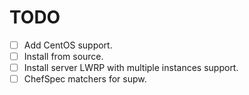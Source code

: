 TODO
====

* [ ] Add CentOS support.
* [ ] Install from source.
* [ ] Install server LWRP with multiple instances support.
* [ ] ChefSpec matchers for supw.
